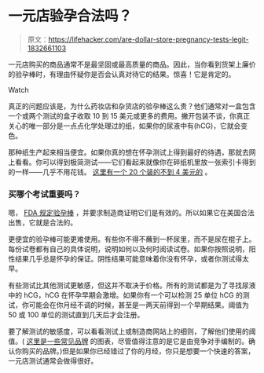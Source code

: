 # 一元店验孕合法吗？

> 原文：<https://lifehacker.com/are-dollar-store-pregnancy-tests-legit-1832661103>

一元店购买的商品通常不是最坚固或最高质量的商品。因此，当你看到货架上廉价的验孕棒时，有理由怀疑你是否会认真对待它的结果。惊喜！它是肯定的。

Watch

真正的问题应该是，为什么药妆店和杂货店的验孕棒这么贵？他们通常对一盒包含一个或两个测试的盒子收取 10 到 15 美元或更多的费用。撇开包装不谈，你真正关心的唯一部分是一点点化学处理过的纸，如果你的尿液中有(hCG)，它就会变色。

那种纸生产起来相当便宜。如果你真的想在怀孕测试上得到最好的待遇，那就去网上看看。你可以得到极简测试——它们看起来就像你在碎纸机里放一张索引卡得到的一样——几乎不用花钱。 [这里有一个 20 个装的不到 4 美元的](https://www.amazon.com/Ultra-Early-Home-Pregnancy-Strips/dp/B01MQU67N9/ref=sr_1_5_s_it?asc_campaign=InlineText&asc_refurl=https://lifehacker.com/are-dollar-store-pregnancy-tests-legit-1832661103&asc_source=&ie=UTF8&keywords=pregnancy+test&qid=1550264299&refinements=p_36:-500&s=hpc&sr=1-5&tag=kinjalifehackerlink-20&th=1) 。

### 买哪个考试重要吗？

嗯， [FDA 规定验孕棒](https://www.fda.gov/MedicalDevices/ProductsandMedicalProcedures/InVitroDiagnostics/HomeUseTests/ucm126067.htm) ，并要求制造商证明它们是有效的。所以如果它在美国合法出售，它就是合法的。

更便宜的验孕棒可能更难使用。有些你不得不蘸到一杯尿里，而不是尿在棍子上。每份试卷都有自己的具体说明，说明如何以及何时阅读试卷。如果你按照说明，阳性结果几乎总是怀孕的保证。阴性结果可能意味着你没有怀孕，或者你测试得太早。

有些测试比其他测试更敏感，但这并不取决于价格。所有的测试都是为了寻找尿液中的 hCG，hCG 在怀孕早期会激增。如果你有一个可以检测 25 单位 hCG 的测试，你可能会在你月经不调的时候，甚至是一两天前得到一个早期结果。阈值为 50 或 100 单位的测试直到几天后才会注册。

要了解测试的敏感度，可以看看测试上或制造商网站上的细则，了解他们使用的阈值。( [这里是一些常见品牌](https://www.early-pregnancy-tests.com/compare) 的图表，尽管值得注意的是它是由竞争对手编制的。确认你购买的品牌。)但是如果你已经错过了你的月经，你只是想要一个快速的答案，一元店测试通常会做得很好。